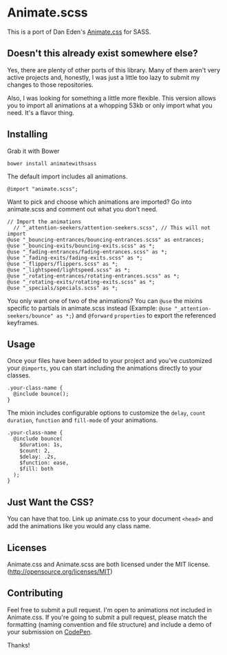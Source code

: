 # Animate.scss

This is a port of Dan Eden's [Animate.css](http://daneden.github.io/animate.css/) for SASS.

## Doesn't this already exist somewhere else?

Yes, there are plenty of other ports of this library. Many of them aren't very active projects and, honestly, I was just a little too lazy to submit my changes to those repositories.

Also, I was looking for something a little more flexible. This version allows you to import all animations at a whopping 53kb or only import what you need. It's a flavor thing.

## Installing

Grab it with Bower
````
bower install animatewithsass
````

The default import includes all animations. 

```
@import "animate.scss";
```

Want to pick and choose which animations are imported? Go into animate.scss and comment out what you don't need.

```
// Import the animations
  // "_attention-seekers/attention-seekers.scss", // This will not import
@use "_bouncing-entrances/bouncing-entrances.scss" as entrances;
@use "_bouncing-exits/bouncing-exits.scss" as *;
@use "_fading-entrances/fading-entrances.scss" as *;
@use "_fading-exits/fading-exits.scss" as *;
@use "_flippers/flippers.scss" as *;
@use "_lightspeed/lightspeed.scss" as *;
@use "_rotating-entrances/rotating-entrances.scss" as *;
@use "_rotating-exits/rotating-exits.scss" as *;
@use "_specials/specials.scss" as *;
```
You only want one of two of the animations? You can `@use` the mixins specific
    to partials in animate.scss instead (Example: `@use "_attention-seekers/bounce" as *;`) 
    and `@forward` `properties` to export the referenced keyframes.

## Usage

Once your files have been added to your project and you've customized your `@imports`, you can start including the animations directly to your classes.

```
.your-class-name {
  @include bounce();
}
```

The mixin includes configurable options to customize the `delay`, `count` `duration`, `function` and `fill-mode` of your animations.

```
.your-class-name {
  @include bounce(
    $duration: 1s,
    $count: 2,
    $delay: .2s,
    $function: ease, 
    $fill: both
  );
}
```

## Just Want the CSS?

You can have that too. Link up animate.css to your document `<head>` and add the animations like you would any class name.

## Licenses

Animate.css and Animate.scss are both licensed under the MIT license. (http://opensource.org/licenses/MIT)

## Contributing

Feel free to submit a pull request. I'm open to animations not included in Animate.css. If you're going to submit a pull request, please match the formatting (naming convention and file structure) and include a demo of your submission on [CodePen](http://www.codepen.io).

Thanks!
